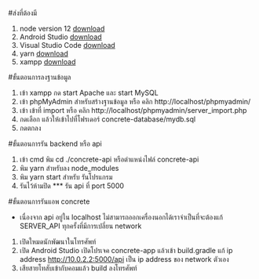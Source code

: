 #ส่งที่ต้องมี
1. node version 12 [download](https://nodejs.org/dist/v12.13.0/node-v12.13.0-x64.msi)
2. Android Studio [download](https://developer.android.com/studio/?gclid=Cj0KCQjwr-_tBRCMARIsAN413WT0IaE_XnMEn36Ph0mY-4hl0nuv-sSDb5wtfWUn0_zg1E6meQTZAqoaAjQfEALw_wcB)
3. Visual Studio Code [download](https://code.visualstudio.com/)
4. yarn [download](https://yarnpkg.com/lang/en/docs/install/#windows-stable)
5. xampp [download](https://www.apachefriends.org/index.html)

#ขั้นตอนการลงฐานข้อมูล
1. เข้า xampp กด start Apache และ start MySQL
2. เข้า phpMyAdmin สำหรับสร้างฐานข้อมูล หรือ คลิก http://localhost/phpmyadmin/
3. เข้า เข้าที่ import หรือ คลิก http://localhost/phpmyadmin/server_import.php
4. กดเลือก แล้วให้เข้าไปที่โฟรเดอร์ concrete-database/mydb.sql
5. กดตกลง

#ขั้นตอนการรัน backend หรือ api
1. เข้า cmd พิม cd ./concrete-api หรือตำแหน่งไฟล์ concrete-api
2. พิม yarn สำหรับลง node_modules 
3. พิม yarn start สำหรับ รันโปรแกรม
4. รันไว้ห้ามปิด
*** รัน api ที่ port 5000

#ขั้นตอนการรันแอพ concrete
  - เนื่องจาก api อยู่ใน localhost ไม่สามารถออกเครื่องนอกได้เราจำเป็นที่จะต้องแก้ SERVER_API ทุกครั้งที่มีการเปลี่ยน network 
1. เปิดใหมดนักพัฒนาในโทรศัพท์
2. เปิด Android Studio เปิดโปรเจค concrete-app แล้วเข้า build.gradle แก้ ip address http://10.0.2.2:5000/api เป็น ip address ของ network ตัวเอง
3. เสียสายโทสับเข้ากับคอมแล้ว build ลงโทรศัพท์